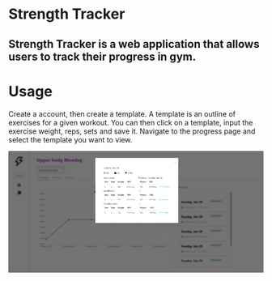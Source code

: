 # Strength Tracker

## Strength Tracker is a web application that allows users to track their progress in gym.

# Usage

Create a account, then create a template. A template is an outline of exercises for a given workout. 
You can then click on a template, input the exercise weight, reps, sets and save it. 
Navigate to the progress page and select the template you want to view.

![project image](./client/public/Strength_log.png)